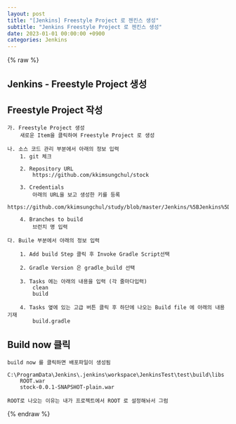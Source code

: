 ```yaml
---  
layout: post  
title: "[Jenkins] Freestyle Project 로 젠킨스 생성"  
subtitle: "Jenkins Freestyle Project 로 젠킨스 생성"  
date: 2023-01-01 00:00:00 +0900  
categories: Jenkins  
---  
```

{% raw %}  
## Jenkins - Freestyle Project 생성  
  
## Freestyle Project 작성  
	가. Freestyle Project 생성  
		새로운 Item을 클릭하여 Freestyle Project 로 생성  
  
	나. 소스 코드 관리 부분에서 아래의 정보 입력  
		1. git 체크  
  
		2. Repository URL  
			https://github.com/kkimsungchul/stock  
  
		3. Credentials  
			아래의 URL을 보고 생성한 키를 등록  
			https://github.com/kkimsungchul/study/blob/master/Jenkins/%5BJenkins%5D%20credentials%20%EB%93%B1%EB%A1%9D%20%EB%B0%8F%20%EC%82%AC%EC%9A%A9.txt  
  
		4. Branches to build  
			브런치 명 입력  
  
	다. Buile 부분에서 아래의 정보 입력  
  
		1. Add build Step 클릭 후 Invoke Gradle Script선택  
  
		2. Gradle Version 은 gradle_build 선택  
  
		3. Tasks 에는 아래의 내용을 입력 (각 줄마다입력)  
			clean  
			build  
  
		4. Tasks 옆에 있는 고급 버튼 클릭 후 하단에 나오는 Build file 에 아래의 내용 기재  
			build.gradle  
  
## Build now 클릭  
	build now 를 클릭하면 배포파일이 생성됨  
		C:\ProgramData\Jenkins\.jenkins\workspace\JenkinsTest\test\build\libs  
		ROOT.war  
		stock-0.0.1-SNAPSHOT-plain.war  
  
	ROOT로 나오는 이유는 내가 프로젝트에서 ROOT 로 설정해놔서 그럼  
  
{% endraw %}